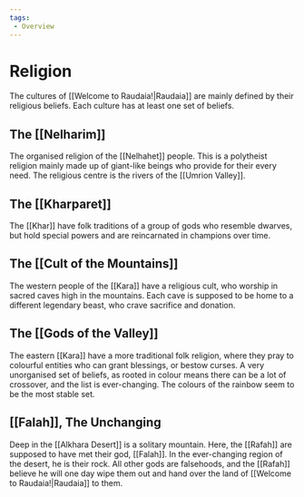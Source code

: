```yaml
---
tags:
 - Overview
---
```



# Religion

The cultures of [[Welcome to Raudaia!|Raudaia]] are mainly defined by their religious beliefs. Each culture has at least one set of beliefs.

## The [[Nelharim]]

The organised religion of the [[Nelhahet]] people. This is a polytheist religion mainly made up of giant-like beings who provide for their every need. The religious centre is the rivers of the [[Umrion Valley]].

## The [[Kharparet]]

The [[Khar]] have folk traditions of a group of gods who resemble dwarves, but hold special powers and are reincarnated in champions over time.

## The [[Cult of the Mountains]]

The western people of the [[Kara]] have a religious cult, who worship in sacred caves high in the mountains. Each cave is supposed to be home to a different legendary beast, who crave sacrifice and donation.

## The [[Gods of the Valley]]

The eastern [[Kara]] have a more traditional folk religion, where they pray to colourful entities who can grant blessings, or bestow curses. A very unorganised set of beliefs, as rooted in colour means there can be a lot of crossover, and the list is ever-changing. The colours of the rainbow seem to be the most stable set.

## [[Falah]], The Unchanging

Deep in the [[Alkhara Desert]] is a solitary mountain. Here, the [[Rafah]] are supposed to have met their god, [[Falah]]. In the ever-changing region of the desert, he is their rock. All other gods are falsehoods, and the [[Rafah]] believe he will one day wipe them out and hand over the land of [[Welcome to Raudaia!|Raudaia]] to them.